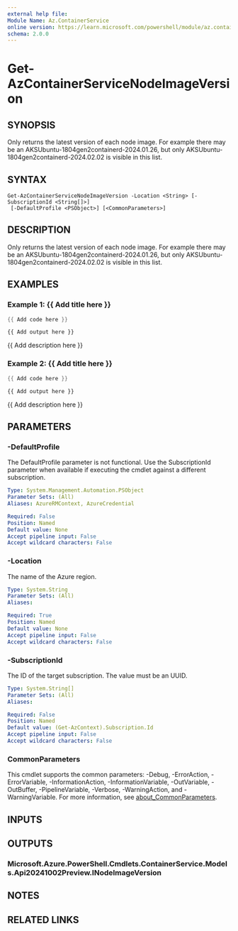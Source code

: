 ```yaml
---
external help file:
Module Name: Az.ContainerService
online version: https://learn.microsoft.com/powershell/module/az.containerservice/get-azcontainerservicenodeimageversion
schema: 2.0.0
---
```


# Get-AzContainerServiceNodeImageVersion

## SYNOPSIS
Only returns the latest version of each node image.
For example there may be an AKSUbuntu-1804gen2containerd-2024.01.26, but only AKSUbuntu-1804gen2containerd-2024.02.02 is visible in this list.

## SYNTAX

```
Get-AzContainerServiceNodeImageVersion -Location <String> [-SubscriptionId <String[]>]
 [-DefaultProfile <PSObject>] [<CommonParameters>]
```

## DESCRIPTION
Only returns the latest version of each node image.
For example there may be an AKSUbuntu-1804gen2containerd-2024.01.26, but only AKSUbuntu-1804gen2containerd-2024.02.02 is visible in this list.

## EXAMPLES

### Example 1: {{ Add title here }}
```powershell
{{ Add code here }}
```

```output
{{ Add output here }}
```

{{ Add description here }}

### Example 2: {{ Add title here }}
```powershell
{{ Add code here }}
```

```output
{{ Add output here }}
```

{{ Add description here }}

## PARAMETERS

### -DefaultProfile
The DefaultProfile parameter is not functional.
Use the SubscriptionId parameter when available if executing the cmdlet against a different subscription.

```yaml
Type: System.Management.Automation.PSObject
Parameter Sets: (All)
Aliases: AzureRMContext, AzureCredential

Required: False
Position: Named
Default value: None
Accept pipeline input: False
Accept wildcard characters: False
```

### -Location
The name of the Azure region.

```yaml
Type: System.String
Parameter Sets: (All)
Aliases:

Required: True
Position: Named
Default value: None
Accept pipeline input: False
Accept wildcard characters: False
```

### -SubscriptionId
The ID of the target subscription.
The value must be an UUID.

```yaml
Type: System.String[]
Parameter Sets: (All)
Aliases:

Required: False
Position: Named
Default value: (Get-AzContext).Subscription.Id
Accept pipeline input: False
Accept wildcard characters: False
```

### CommonParameters
This cmdlet supports the common parameters: -Debug, -ErrorAction, -ErrorVariable, -InformationAction, -InformationVariable, -OutVariable, -OutBuffer, -PipelineVariable, -Verbose, -WarningAction, and -WarningVariable. For more information, see [about_CommonParameters](http://go.microsoft.com/fwlink/?LinkID=113216).

## INPUTS

## OUTPUTS

### Microsoft.Azure.PowerShell.Cmdlets.ContainerService.Models.Api20241002Preview.INodeImageVersion

## NOTES

## RELATED LINKS

